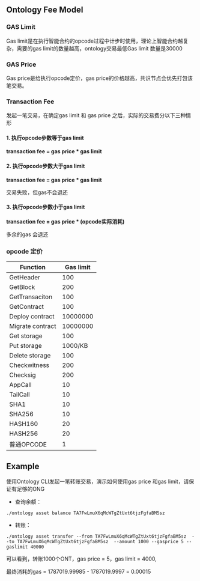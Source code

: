 ## Ontology Fee Model


### GAS Limit
Gas limit是在执行智能合约的opcode过程中计步时使用，理论上智能合约越复杂，需要的gas limit的数量越高，ontology交易最低Gas limit 数量是30000

### GAS Price
Gas price是给执行opcode定价，gas price的价格越高，共识节点会优先打包该笔交易。

### Transaction Fee

发起一笔交易，在确定gas limit 和 gas price 之后，实际的交易费分以下三种情形

#### 1. 执行opcode步数等于gas limit

**transaction fee =  gas price * gas limit**

#### 2. 执行opcode步数大于gas limit

**transaction fee =  gas price * gas limit**

交易失败，但gas不会退还

#### 3. 执行opcode步数小于gas limit
**transaction fee =  gas price * (opcode实际消耗)**

多余的gas 会退还


### opcode 定价

| Function         | Gas limit |
| ---------------- | --------- |
| GetHeader        | 100       |
| GetBlock         | 200       |
| GetTransaciton   | 100       |
| GetContract      | 100       |
| Deploy contract  | 10000000  |
| Migrate contract | 10000000  |
| Get storage      | 100       |
| Put storage      | 1000/KB   |
| Delete storage   | 100       |
| Checkwitness     | 200       |
| Checksig         | 200       |
| AppCall          | 10        |
| TailCall         | 10        |
| SHA1             | 10        |
| SHA256           | 10        |
| HASH160          | 20        |
| HASH256          | 20        |
| 普通OPCODE       | 1         |




## Example

使用Ontology CLI发起一笔转账交易，演示如何使用gas price 和gas limit，请保证有足够的ONG


- 查询余额：

```
./ontology asset balance TA7FwLmuX6qMcWTgZtUxt6tjzFgfaBM5sz
```

- 转账：
```
./ontology asset transfer --from TA7FwLmuX6qMcWTgZtUxt6tjzFgfaBM5sz  --to TA7FwLmuX6qMcWTgZtUxt6tjzFgfaBM5sz  --amount 1000 --gasprice 5 --gaslimit 40000
```



可以看到，转账1000个ONT，gas price  = 5，gas limit = 4000, 

最终消耗的gas =  1787019.99985 - 1787019.9997 = 0.00015